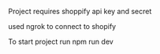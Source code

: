 Project requires shoppify api key and secret

used ngrok to connect to shopify

To start project run npm run dev
